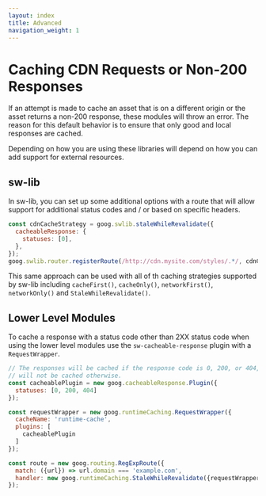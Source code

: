 ```yaml
---
layout: index
title: Advanced
navigation_weight: 1
---
```


# Caching CDN Requests or Non-200 Responses

If an attempt is made to cache an asset that is on a different origin or
the asset returns a non-200 response, these modules will throw an error. The
reason for this default behavior is to ensure that only good and local
responses are cached.

Depending on how you are using these libraries will depend on how you can add
support for external resources.

## sw-lib

In sw-lib, you can set up some additional options with a route that will allow
support for additional status codes and / or based on specific headers.

```javascript
const cdnCacheStrategy = goog.swlib.staleWhileRevalidate({
  cacheableResponse: {
    statuses: [0],
  },
});
goog.swlib.router.registerRoute(/http://cdn.mysite.com/styles/.*/, cdnCacheStrategy);
```

This same approach can be used with all of th caching strategies supported by
sw-lib including `cacheFirst()`, `cacheOnly()`, `networkFirst()`,
`networkOnly()` and `StaleWhileRevalidate()`.

## Lower Level Modules

To cache a response with a status code other than 2XX status code when using
the lower level modules use the `sw-cacheable-response` plugin with a
`RequestWrapper`.

```javascript
// The responses will be cached if the response code is 0, 200, or 404, and
// will not be cached otherwise.
const cacheablePlugin = new goog.cacheableResponse.Plugin({
  statuses: [0, 200, 404]
});

const requestWrapper = new goog.runtimeCaching.RequestWrapper({
  cacheName: 'runtime-cache',
  plugins: [
    cacheablePlugin
  ]
});

const route = new goog.routing.RegExpRoute({
  match: ({url}) => url.domain === 'example.com',
  handler: new goog.runtimeCaching.StaleWhileRevalidate({requestWrapper})
});
```
